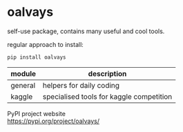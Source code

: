 # oalvays
self-use package, contains many useful and cool tools.

regular approach to install:  
```
pip install oalvays
```

module|description
---|----
general|helpers for daily coding   
kaggle|specialised tools for kaggle competition  

PyPI project website  
https://pypi.org/project/oalvays/
